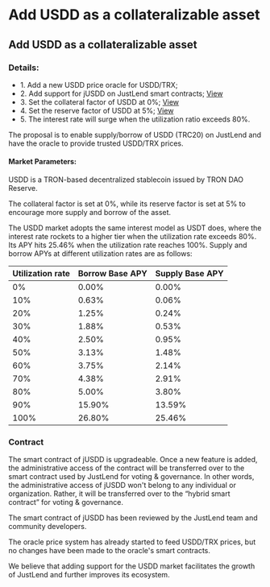 # Add USDD as a collateralizable asset

## Add USDD as a collateralizable asset



### Details:



* 1\. Add a new USDD price oracle for USDD/TRX;
* 2\. Add support for jUSDD on JustLend smart contracts; [View](https://tronscan.org/#/contract/TX7kybeP6UwTBRHLNPYmswFESHfyjm9bAS/code)
* 3\. Set the collateral factor of USDD at 0%; [View](https://tronscan.org/#/contract/TX7kybeP6UwTBRHLNPYmswFESHfyjm9bAS/code)
* 4\. Set the reserve factor of USDD at 5%; [View](https://tronscan.org/#/contract/TX7kybeP6UwTBRHLNPYmswFESHfyjm9bAS/code)
* 5\. The interest rate will surge when the utilization ratio exceeds 80%.

The proposal is to enable supply/borrow of USDD (TRC20) on JustLend and have the oracle to provide trusted USDD/TRX prices.



#### Market Parameters: <a href="#h.ousecyk39ynt" id="h.ousecyk39ynt"></a>

USDD is a TRON-based decentralized stablecoin issued by TRON DAO Reserve.

The collateral factor is set at 0%, while its reserve factor is set at 5% to encourage more supply and borrow of the asset.

The USDD market adopts the same interest model as USDT does, where the interest rate rockets to a higher tier when the utilization rate exceeds 80%. Its APY hits 25.46% when the utilization rate reaches 100%. Supply and borrow APYs at different utilization rates are as follows:



| Utilization rate | Borrow Base APY | Supply Base APY |
| ---------------- | --------------- | --------------- |
| 0%               | 0.00%           | 0.00%           |
| 10%              | 0.63%           | 0.06%           |
| 20%              | 1.25%           | 0.24%           |
| 30%              | 1.88%           | 0.53%           |
| 40%              | 2.50%           | 0.95%           |
| 50%              | 3.13%           | 1.48%           |
| 60%              | 3.75%           | 2.14%           |
| 70%              | 4.38%           | 2.91%           |
| 80%              | 5.00%           | 3.80%           |
| 90%              | 15.90%          | 13.59%          |
| 100%             | 26.80%          | 25.46%          |

### Contract

The smart contract of jUSDD is upgradeable. Once a new feature is added, the administrative access of the contract will be transferred over to the smart contract used by JustLend for voting & governance. In other words, the administrative access of jUSDD won't belong to any individual or organization. Rather, it will be transferred over to the “hybrid smart contract” for voting & governance.

The smart contract of jUSDD has been reviewed by the JustLend team and community developers.

The oracle price system has already started to feed USDD/TRX prices, but no changes have been made to the oracle's smart contracts.

We believe that adding support for the USDD market facilitates the growth of JustLend and further improves its ecosystem.
